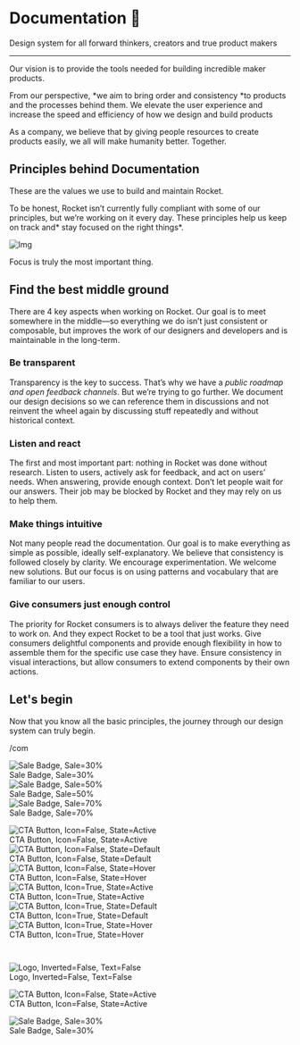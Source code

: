 
# Documentation 🚀

Design system for all forward thinkers, creators and true product makers

---

Our vision is to provide the tools needed for building incredible maker products.

From our perspective, *we aim to bring order and consistency *to products and the processes behind them. We elevate the user experience and increase the speed and efficiency of how we design and build products

As a company, we believe that by giving people resources to create products easily, we all will make humanity better. Together.

## Principles behind Documentation

These are the values we use to build and maintain Rocket.

To be honest, Rocket isn’t currently fully compliant with some of our principles, but we’re working on it every day. These principles help us keep on track and* stay focused on the right things*.

![Img](https://studio-assets.supernova.io/design-systems/14533/9289758a-6300-472a-bbc6-a57098081abf.jpeg)

Focus is truly the most important thing.

## Find the best middle ground

There are 4 key aspects when working on Rocket. Our goal is to meet somewhere in the middle—so everything we do isn’t just consistent or composable, but improves the work of our designers and developers and is maintainable in the long-term.

### Be transparent

Transparency is the key to success. That’s why we have a *public roadmap and open feedback channels*. But we’re trying to go further. We document our design decisions so we can reference them in discussions and not reinvent the wheel again by discussing stuff repeatedly and without historical context.

### Listen and react

The first and most important part: nothing in Rocket was done without research. Listen to users, actively ask for feedback, and act on users’ needs. When answering, provide enough context. Don’t let people wait for our answers. Their job may be blocked by Rocket and they may rely on us to help them.

### Make things intuitive

Not many people read the documentation. Our goal is to make everything as simple as possible, ideally self-explanatory. We believe that consistency is followed closely by clarity. We encourage experimentation. We welcome new solutions. But our focus is on using patterns and vocabulary that are familiar to our users.

### Give consumers just enough control

The priority for Rocket consumers is to always deliver the feature they need to work on. And they expect Rocket to be a tool that just works. Give consumers delightful components and provide enough flexibility in how to assemble them for the specific use case they have. Ensure consistency in visual interactions, but allow consumers to extend components by their own actions.

## Let's begin

Now that you know all the basic principles, the journey through our design system can truly begin.

/com

  
![Sale Badge, Sale=30%](https://studio-assets.supernova.io/design-systems/14533/1e75a951-908f-4537-aa55-ec24058b9a2b.png)  
Sale Badge, Sale=30%  
![Sale Badge, Sale=50%](https://studio-assets.supernova.io/design-systems/14533/a8f82006-f313-4e1f-9750-003ee10a08b8.png)  
Sale Badge, Sale=50%  
![Sale Badge, Sale=70%](https://studio-assets.supernova.io/design-systems/14533/6aff2b29-76fa-4370-8d17-0432627c2b35.png)  
Sale Badge, Sale=70%  


  
![CTA Button, Icon=False, State=Active](https://studio-assets.supernova.io/design-systems/14533/6ebd87b5-6a26-492b-9714-c3cb981ef46d.png)  
CTA Button, Icon=False, State=Active  
![CTA Button, Icon=False, State=Default](https://studio-assets.supernova.io/design-systems/14533/5d4e3508-5277-4f27-9581-8c467f25e292.png)  
CTA Button, Icon=False, State=Default  
![CTA Button, Icon=False, State=Hover](https://studio-assets.supernova.io/design-systems/14533/fab622b5-2bf6-451b-b23c-072d98c314fe.png)  
CTA Button, Icon=False, State=Hover  
![CTA Button, Icon=True, State=Active](https://studio-assets.supernova.io/design-systems/14533/3b08831d-2bc3-43e5-b96d-0889abb7b473.png)  
CTA Button, Icon=True, State=Active  
![CTA Button, Icon=True, State=Default](https://studio-assets.supernova.io/design-systems/14533/7fbecf00-ab89-4982-a8f6-009d329b82ca.png)  
CTA Button, Icon=True, State=Default  
![CTA Button, Icon=True, State=Hover](https://studio-assets.supernova.io/design-systems/14533/e0519bf0-0836-4205-a5c5-d2a9bc8361ac.png)  
CTA Button, Icon=True, State=Hover  


```javascript  
  
```

  
![Logo, Inverted=False, Text=False](https://studio-assets.supernova.io/design-systems/14533/f5ea304e-9b0e-46eb-84de-ea7b6554cf2f.png)  
Logo, Inverted=False, Text=False  


  
  


  
![CTA Button, Icon=False, State=Active](https://studio-assets.supernova.io/design-systems/14533/6ebd87b5-6a26-492b-9714-c3cb981ef46d.png)  
CTA Button, Icon=False, State=Active  


  
![Sale Badge, Sale=30%](https://studio-assets.supernova.io/design-systems/14533/1e75a951-908f-4537-aa55-ec24058b9a2b.png)  
Sale Badge, Sale=30%  
